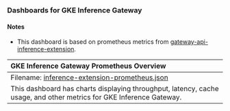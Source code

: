### Dashboards for GKE Inference Gateway

#### Notes

- This dashboard is based on prometheus metrics from [gateway-api-inference-extension](https://github.com/kubernetes-sigs/gateway-api-inference-extension).

|GKE Inference Gateway Prometheus Overview|
|:------------------|
|Filename: [inference-extension-prometheus.json](inference-extension-prometheus.json)|
|This dashboard has charts displaying throughput, latency, cache usage, and other metrics for GKE Inference Gateway.|